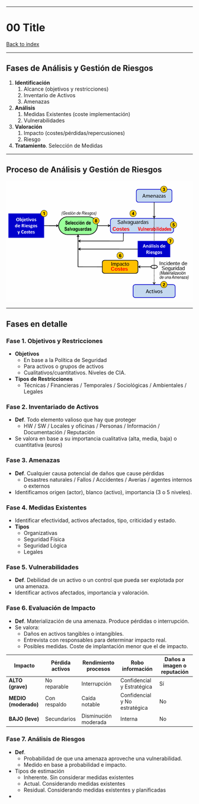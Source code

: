 
---
# 00 Title

[Back to index](../README.md)

---

## Fases de Análisis y Gestión de Riesgos
1. **Identificación**
	1. Alcance (objetivos y restricciones)
	2. Inventario de Activos
	3. Amenazas
2. **Análisis**
	1. Medidas Existentes (coste implementación)
	2. Vulnerabilidades
3. **Valoración**
	1. Impacto (costes/pérdidas/repercusiones)
	2. Riesgo
4. **Tratamiento**. Selección de Medidas
---
## Proceso de Análisis y Gestión de Riesgos
![](../assets/Pasted%20image%2020251019133225.png)

---
## Fases en detalle
### Fase 1. Objetivos y Restricciones
- **Objetivos**
	- En base a la Política de Seguridad
	- Para activos o grupos de activos
	- Cualitativos/cuantitativos. Niveles de CIA.
- **Tipos de Restricciones**
	- Técnicas / Financieras / Temporales / Sociológicas / Ambientales / Legales
### Fase 2. Inventariado de Activos
- **Def**. Todo elemento valioso que hay que proteger
	- HW / SW / Locales y oficinas / Personas / Información / Documentación / Reputación
- Se valora en base a su importancia cualitativa (alta, media, baja) o cuantitativa (euros)
### Fase 3. Amenazas
- **Def**. Cualquier causa potencial de daños que cause pérdidas
	- Desastres naturales / Fallos / Accidentes / Averías / agentes internos o externos
- Identificamos origen (actor), blanco (activo), importancia (3 o 5 niveles).
### Fase 4. Medidas Existentes
- Identificar efectividad, activos afectados, tipo, criticidad y estado.
- **Tipos**
	- Organizativas
	- Seguridad Física
	- Seguridad Lógica
	- Legales
### Fase 5. Vulnerabilidades
- **Def**. Debilidad de un activo o un control que pueda ser explotada por una amenaza.
- Identificar activos afectados, importancia y valoración.
### Fase 6. Evaluación de Impacto
- **Def**. Materialización de una amenaza. Produce pérdidas o interrupción.
- Se valora:
	- Daños en activos tangibles o intangibles.
	- Entrevista con responsables para determinar impacto real.
	- Posibles medidas. Coste de implantación menor que el de impacto.

| Impacto              | Pérdida activos | Rendimiento procesos | Robo información              | Daños a imagen o reputación |
| -------------------- | --------------- | -------------------- | ----------------------------- | --------------------------- |
| **ALTO (grave)**     | No reparable    | Interrupción         | Confidencial y Estratégica    | Sí                          |
| **MEDIO (moderado)** | Con respaldo    | Caída notable        | Confidencial y No estratégica | No                          |
| **BAJO (leve)**      | Secundarios     | Disminución moderada | Interna                       | No                          |
### Fase 7. Análisis de Riesgos
- **Def**.
	- Probabilidad de que una amenaza aproveche una vulnerabilidad.
	- Medido en base a probabilidad e impacto.
- Tipos de estimación
	- Inherente. Sin considerar medidas existentes
	- Actual. Considerando medidas existentes
	- Residual. Considerando medidas existentes y planificadas
- 